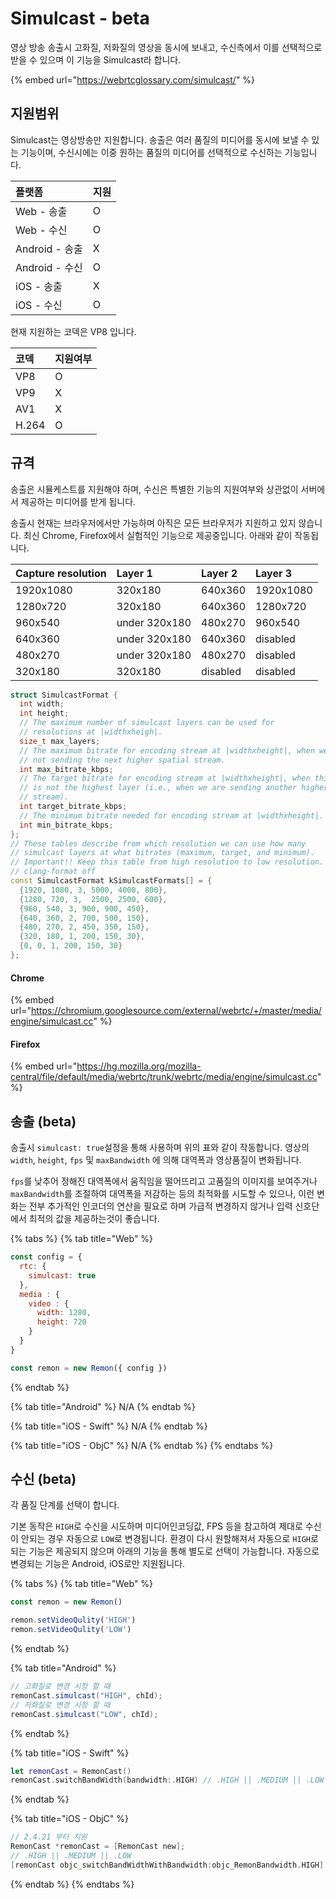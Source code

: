 # Simulcast - beta

영상 방송 송출시 고화질, 저화질의 영상을 동시에 보내고, 수신측에서 이를 선택적으로 받을 수 있으며 이 기능을 Simulcast라 합니다. 

{% embed url="https://webrtcglossary.com/simulcast/" %}

## 지원범위

Simulcast는 영상방송만 지원합니다. 송출은 여러 품질의 미디어를 동시에 보낼 수 있는 기능이며, 수신시에는 이중 원하는 품질의 미디어를 선택적으로 수신하는 기능입니다.

| 플랫폼 | 지원 |
| :--- | :--- |
| Web - 송출 | O |
| Web - 수신 | O |
| Android - 송출 | X |
| Android - 수신 | O |
| iOS - 송출 | X |
| iOS - 수신 | O |

현재 지원하는 코덱은 VP8 입니다.

| 코덱 | 지원여부 |
| :--- | :--- |
| VP8 | O |
| VP9 | X |
| AV1 | X |
| H.264 | O |

## 규격

송출은 시뮬케스트를 지원해야 하며, 수신은 특별한 기능의 지원여부와 상관없이 서버에서 제공하는 미디어를 받게 됩니다.

송출시 현재는 브라우저에서만 가능하며 아직은 모든 브라우저가 지원하고 있지 않습니다. 최신 Chrome, Firefox에서 실험적인 기능으로 제공중입니다. 아래와 같이 작동됩니다.

| **Capture resolution** | Layer 1 | Layer 2 | Layer 3 |
| :--- | :--- | :--- | :--- |
| 1920x1080 | 320x180 | 640x360 | 1920x1080 |
| 1280x720 | 320x180 | 640x360 | 1280x720 |
| 960x540 | under 320x180 | 480x270 | 960x540 |
| 640x360 | under 320x180 | 640x360 | disabled |
| 480x270 | under 320x180 | 480x270 | disabled |
| 320x180 | 320x180 | disabled | disabled |

```cpp
struct SimulcastFormat {
  int width;
  int height;
  // The maximum number of simulcast layers can be used for
  // resolutions at |widthxheigh|.
  size_t max_layers;
  // The maximum bitrate for encoding stream at |widthxheight|, when we are
  // not sending the next higher spatial stream.
  int max_bitrate_kbps;
  // The target bitrate for encoding stream at |widthxheight|, when this layer
  // is not the highest layer (i.e., when we are sending another higher spatial
  // stream).
  int target_bitrate_kbps;
  // The minimum bitrate needed for encoding stream at |widthxheight|.
  int min_bitrate_kbps;
};
// These tables describe from which resolution we can use how many
// simulcast layers at what bitrates (maximum, target, and minimum).
// Important!! Keep this table from high resolution to low resolution.
// clang-format off
const SimulcastFormat kSimulcastFormats[] = {
  {1920, 1080, 3, 5000, 4000, 800},
  {1280, 720, 3,  2500, 2500, 600},
  {960, 540, 3, 900, 900, 450},
  {640, 360, 2, 700, 500, 150},
  {480, 270, 2, 450, 350, 150},
  {320, 180, 1, 200, 150, 30},
  {0, 0, 1, 200, 150, 30}
};
```

#### Chrome

{% embed url="https://chromium.googlesource.com/external/webrtc/+/master/media/engine/simulcast.cc" %}

#### Firefox

{% embed url="https://hg.mozilla.org/mozilla-central/file/default/media/webrtc/trunk/webrtc/media/engine/simulcast.cc" %}

## 송출 \(beta\)

송출시 `simulcast: true`설정을 통해 사용하며 위의 표와 같이 작동합니다.  영상의 `width`, `height`, `fps` 및 `maxBandwidth` 에 의해 대역폭과 영상품질이 변화됩니다. 

`fps`를 낮추어 정해진 대역폭에서 움직임을 떨어뜨리고 고품질의 이미지를 보여주거나 `maxBandwidth`를 조절하여 대역폭을 저감하는 등의 최적화를 시도할 수 있으나, 이런 변화는 전부 추가적인 인코더의 연산을 필요로 하며 가급적 변경하지 않거나 입력 신호단에서 최적의 값을 제공하는것이 좋습니다.

{% tabs %}
{% tab title="Web" %}
```javascript
const config = {
  rtc: {
    simulcast: true
  },
  media : {
    video : {
      width: 1280,
      height: 720
    }
  }
}

const remon = new Remon({ config })
```
{% endtab %}

{% tab title="Android" %}
N/A
{% endtab %}

{% tab title="iOS - Swift" %}
N/A
{% endtab %}

{% tab title="iOS - ObjC" %}
N/A
{% endtab %}
{% endtabs %}

## 수신 \(beta\)

각 품질 단계를 선택이 합니다. 

기본 동작은 `HIGH`로 수신을 시도하며 미디어인코딩값, FPS 등을 참고하여 제대로 수신이 안되는 경우 자동으로 `LOW`로 변경됩니다. 환경이 다시 원할해져서 자동으로 `HIGH`로 되는 기능은 제공되지 않으며 아래의 기능을 통해 별도로 선택이 가능합니다. 자동으로 변경되는 기능은 Android, iOS로만 지원됩니다.

{% tabs %}
{% tab title="Web" %}
```javascript
const remon = new Remon()

remon.setVideoQulity('HIGH')
remon.setVideoQulity('LOW')
```
{% endtab %}

{% tab title="Android" %}
```java
// 고화질로 변경 시청 할 때
remonCast.simulcast("HIGH", chId);
// 저화질로 변경 시청 할 때
remonCast.simulcast("LOW", chId);
```
{% endtab %}

{% tab title="iOS - Swift" %}
```swift
let remonCast = RemonCast()
remonCast.switchBandWidth(bandwidth:.HIGH) // .HIGH || .MEDIUM || .LOW 
```
{% endtab %}

{% tab title="iOS - ObjC" %}
```objectivec
// 2.4.21 부터 지원
RemonCast *remonCast = [RemonCast new];
// .HIGH || .MEDIUM || .LOW
[remonCast objc_switchBandWidthWithBandwidth:objc_RemonBandwidth.HIGH];
```
{% endtab %}
{% endtabs %}



